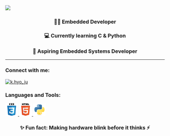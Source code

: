 <img src="https://capsule-render.vercel.app/api?type=waving&color=0,128,255&height=300&section=header&text=Kim%20Hyoju%20|%20Embedded%20Dev&fontSize=70" />

<h3 align="center">👨‍💻 Embedded Developer</h3>

<h3 align="center">💻 Currently learning C & Python</h3>
<h3 align="center">🚀 Aspiring Embedded Systems Developer</h3>

<hr>

<h3 align="left">Connect with me:</h3>
<p align="left">
  <a href="https://instagram.com/k.hyo_ju" target="blank">
    <img align="center" src="https://raw.githubusercontent.com/rahuldkjain/github-profile-readme-generator/master/src/images/icons/Social/instagram.svg" alt="k.hyo_ju" height="30" width="40" />
  </a>
</p>

<h3 align="left">Languages and Tools:</h3>
<p align="left">
  <a href="https://www.w3schools.com/css/" target="_blank" rel="noreferrer">
    <img src="https://raw.githubusercontent.com/devicons/devicon/master/icons/css3/css3-original-wordmark.svg" alt="css3" width="40" height="40"/>
  </a>
  <a href="https://www.w3.org/html/" target="_blank" rel="noreferrer">
    <img src="https://raw.githubusercontent.com/devicons/devicon/master/icons/html5/html5-original-wordmark.svg" alt="html5" width="40" height="40"/>
  </a>
  <a href="https://www.python.org" target="_blank" rel="noreferrer">
    <img src="https://raw.githubusercontent.com/devicons/devicon/master/icons/python/python-original.svg" alt="python" width="40" height="40"/>
  </a>
</p>

<h3 align="center">✨ Fun fact: Making hardware blink before it thinks ⚡</h3>
